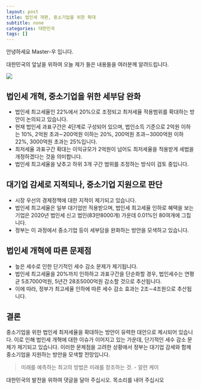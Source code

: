 ```yaml
---
layout: post
title: 법인세 개편, 중소기업을 위한 확대
subtitle: none
categories: 대한민국
tags: []
---
```


안녕하세요 Master-우 입니다.

대한민국의 앞날을 위하여 오늘 제가 들은 내용들을 여러분께 알려드립니다.





![](https://source.unsplash.com/800x450/?luxury)

##  법인세 개혁, 중소기업을 위한 세부담 완화

- 법인세 최고세율인 22%에서 20%으로 조정되고 최저세율 적용범위를 확대하는 방안이 논의되고 있습니다.
- 현재 법인세 과표구간은 4단계로 구성되어 있으며, 법인소득 기준으로 2억원 이하는 10%, 2억원 초과∼200억원 이하는 20%, 200억원 초과∼3000억원 이하 22%, 3000억원 초과는 25%입니다.
- 최저세율 과표구간 확대는 이익규모가 2억원이 넘어도 최저세율을 적용받게 세법을 개정하겠다는 것을 의미합니다.
- 법인세 최고세율을 낮추고 하위 3개 구간 범위를 조정하는 방식이 검토 중입니다.

## 대기업 감세로 지적되나, 중소기업 지원으로 판단

- 시장 우선의 경제정책에 대한 지적이 제기되고 있습니다.
- 법인세 최고세율은 일부 대기업만 적용받으며, 법인세 최고세율 인하로 혜택을 보는 기업은 2020년 법인세 신고 법인(83만8000개) 가운데 0.01%인 80여개에 그칩니다.
- 정부는 이 과정에서 중소기업 등이 세부담을 완화하는 방안을 모색하고 있습니다.

## 법인세 개혁에 따른 문제점

- 높은 세수로 인한 단기적인 세수 감소 문제가 제기됩니다.
- 법인세 최고세율을 20%까지 인하하고 과표구간을 단순화할 경우, 법인세수는 연평균 5조7000억원, 5년간 28조5000억원 감소할 것으로 추산됩니다.
- 이에 따라, 정부가 최고세율 인하에 따른 세수 감소 효과는 2조∼4조원으로 추산됩니다.

## 결론

중소기업을 위한 법인세 최저세율을 확대하는 방안이 유력한 대안으로 제시되어 있습니다. 이로 인해 법인세 개혁에 대한 이슈가 이어지고 있는 가운데, 단기적인 세수 감소 문제가 제기되고 있습니다. 이러한 문제점을 고려한 상황에서 정부는 대기업 감세와 함께 중소기업을 지원하는 방안을 모색할 전망입니다.


> 미래를 예측하는 최고의 방법은 미래를 창조하는 것. - 알란 케이

대한민국의 발전을 위하여 댓글을 달아 주십시오. 목소리를 내어 주십시오
